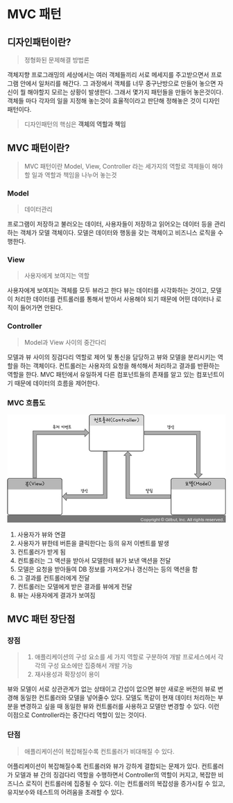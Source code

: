 # MVC 패턴

## 디자인패턴이란?

> 정형화된 문제해결 방법론

객체지향 프로그래밍의 세상에서는 여러 객체들끼리 서로 메세지를 주고받으면서 프로그램 안에서 일처리를 해간다. 
그 과정에서 객체를 너무 중구난방으로 만들어 놓으면 자신이 뭘 해야할지 모르는 상황이 발생한다.
그래서 몇가지 패턴들을 만들어 놓은것이다.
객체들 마다 각자의 일을 지정해 놓는것이 효율적이라고 판단해 정해놓은 것이 디자인 패턴이다.

> 디자인패턴의 핵심은 **객체의 역할과 책임**

## MVC 패턴이란?

> MVC 패턴이란 Model, View, Controller 라는 세가지의 역할로 객체들이 해야 할 일과 역할과 책임을 나누어 놓는것

### Model

> 데이터관리

프로그램이 저장하고 불러오는 데이터, 사용자들이 저장하고 읽어오는 데이터 등을 관리하는 객체가 모델 객체이다.
모델은 데이터와 행동을 갖는 객체이고 비즈니스 로직을 수행한다.

### View

> 사용자에게 보여지는 역할

사용자에게 보여지는 객체를 모두 뷰라고 한다
뷰는 데이터를 시각화하는 것이고, 모델이 처리한 데이터를 컨트롤러를 통해서 받아서 사용해야 되기 때문에 어떤 데이터나 로직이 들어가면 안된다.

### Controller

> Model과 View 사이의 중간다리

모델과 뷰 사이의 징검다리 역할로 제어 및 통신을 담당하고 뷰와 모델을 분리시키는 역할을 하는 객체이다.
컨트롤러는 사용자의 요청을 해석해서 처리하고 결과를 반환하는 역할을 한다.
MVC 패턴에서 유일하게 다른 컴포넌트들의 존재를 알고 있는 컴포넌트이기 때문에 데이터의 흐름을 제어한다.

### MVC 흐름도

<img src="img/1.png" width="600">

1. 사용자가 뷰와 연결
2. 사용자가 뷰한테 버튼을 클릭한다는 등의 유저 이벤트를 발생
3. 컨트롤러가 받게 됨
4. 컨트롤러는 그 액션을 받아서 모델한테 뷰가 보낸 액션을 전달
5. 모델은 요청을 받아들여 DB 정보를 가져오거나 갱신하는 등의 액션을 함
6. 그 결과를 컨트롤러에게 전달
7. 컨트롤러는 모델에게 받은 결과를 뷰에게 전달
8. 뷰는 사용자에게 결과가 보여짐

## MVC 패턴 장단점
### 장점

> 1. 애플리케이션의 구성 요소를 세 가지 역할로 구분하여 개발 프로세스에서 각각의 구성 요소에만 집중해서 개발 가능
> 2. 재사용성과 확장성이 용이

뷰와 모델이 서로 상관관계가 없는 상태이고 간섭이 없으면 뷰만 새로운 버전의 뷰로 변경해 동일한 컨트롤러와 모델을 넣어줄수 있다.
모델도 똑같이 현재 데이터 처리하는 부분을 변경하고 싶을 때 동일한 뷰와 컨트롤러를 사용하고 모델만 변경할 수 있다.
이런 이점으로 Controller라는 중간다리 역할이 있는 것이다.

### 단점

> 애플리케이션이 복잡해질수록 컨트롤러가 비대해질 수 있다.

어플리케이션이 복잡해질수록 컨트롤러와 뷰가 강하게 결합되는 문제가 있다.
컨트롤러가 모델과 뷰 간의 징검다리 역할을 수행하면서 Controller의 역할이 커지고, 복잡한 비즈니스 로직이 컨트롤러에 집중될 수 있다.
이는 컨트롤러의 복잡성을 증가시킬 수 있고, 유지보수와 테스트의 어려움을 초래할 수 있다.
